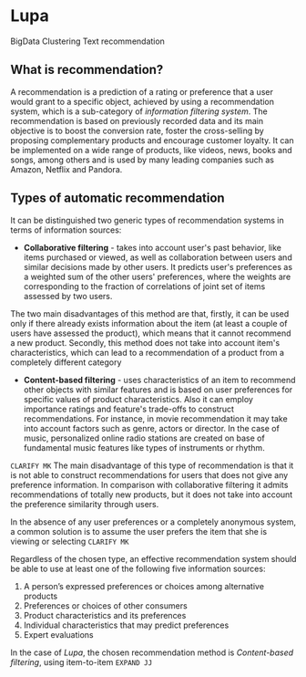 Lupa
====

BigData Clustering Text recommendation

What is recommendation?
-----------------------
A recommendation is a prediction of a rating or preference that a user would grant to a specific object, achieved by using a recommendation system, which is a sub-category of *information filtering system*. The recommendation is based on previously recorded data and its main objective is to boost the conversion rate, foster the cross-selling by proposing complementary products and encourage customer loyalty. It can be implemented on a wide range of products, like videos, news, books and songs, among others and is used by many leading companies such as Amazon, Netflix and Pandora.


Types of automatic recommendation
---------------------------------
It can be distinguished two generic types of recommendation systems in terms of information sources:

* **Collaborative filtering** - takes into account user's past behavior, like items purchased or viewed, as well as collaboration between users and similar decisions made by other users. It predicts user's preferences as a weighted sum of the other users' preferences, where the weights are corresponding to the fraction of correlations of joint set of items assessed by two users.

 The two main disadvantages of this method are that, firstly, it can be used only if there already exists information about the item (at least a couple of users have assessed the product), which means that it cannot recommend a new product. Secondly, this method does not take into account item's characteristics, which can lead to a recommendation of a product from a completely different category


* **Content-based filtering** - uses characteristics of an item to recommend other objects with similar features and is based on user preferences for specific values of product characteristics. Also it can employ importance ratings and feature's trade-offs to construct recommendations. For instance, in movie recommendation it may take into account factors such as genre, actors or director. In the case of music, personalized online radio stations are created on base of fundamental music features like types of instruments or rhythm.

`CLARIFY MK`
 The main disadvantage of this type of recommendation is that it is not able to construct recommendations for users that does not give any preference information. In comparison with collaborative filtering it admits recommendations of totally new products, but it does not take into account the preference similarity through users.

In the absence of any user preferences or a completely anonymous system, a common solution is to assume the user prefers the item that she is viewing or selecting
`CLARIFY MK`


Regardless of the chosen type, an effective recommendation system should be able to use at least one of the following five information sources:

1. A person’s expressed preferences or choices among alternative products
2. Preferences  or choices of other consumers
3. Product characteristics and its preferences
4. Individual characteristics that may predict preferences
5. Expert evaluations

In the case of _Lupa_, the chosen recommendation method is *Content-based filtering*, using item-to-item `EXPAND JJ`
